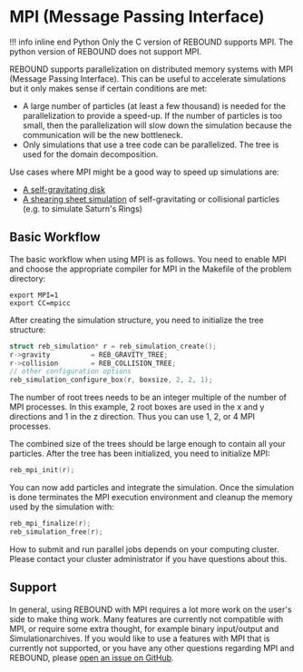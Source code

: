 # MPI (Message Passing Interface)

!!! info inline end Python
    Only the C version of REBOUND supports MPI. The python version of REBOUND does not support MPI.


REBOUND supports parallelization on distributed memory systems with MPI (Message Passing Interface). 
This can be useful to accelerate simulations but it only makes sense if certain conditions are met:

- A large number of particles (at least a few thousand) is needed for the parallelization to provide a speed-up. If the number of particles is too small, then the parallelization will slow down the simulation because the communication will be the new bottleneck. 
- Only simulations that use a tree code can be parallelized. The tree is used for the domain decomposition.


Use cases where MPI might be a good way to speed up simulations are:

- [A self-gravitating disk](../c_examples/selfgravity_disc_mpi/)
- [A shearing sheet simulation](../c_examples/shearing_sheet_mpi/) of self-gravitating or collisional particles (e.g. to simulate Saturn's Rings)

## Basic Workflow
The basic workflow when using MPI is as follows. You need to enable MPI and choose the appropriate compiler for MPI in the Makefile of the problem directory:

```
export MPI=1 
export CC=mpicc
```

After creating the simulation structure, you need to initialize the tree structure:

``` c
struct reb_simulation* r = reb_simulation_create();
r->gravity          = REB_GRAVITY_TREE;
r->collision        = REB_COLLISION_TREE;
// other configuration options
reb_simulation_configure_box(r, boxsize, 2, 2, 1);
```    

The number of root trees needs to be an integer multiple of the number of MPI processes.
In this example, 2 root boxes are used in the x and y directions and 1 in the z direction.
Thus you can use 1, 2, or 4 MPI processes.

The combined size of the trees should be large enough to contain all your particles.
After the tree has been initialized, you need to initialize MPI:

``` c
reb_mpi_init(r);
```

You can now add particles and integrate the simulation. 
Once the simulation is done terminates the MPI execution environment and cleanup the memory used by the simulation with:

``` c
reb_mpi_finalize(r);
reb_simulation_free(r);
```

How to submit and run parallel jobs depends on your computing cluster. Please contact your cluster administrator if you have questions about this.

## Support
In general, using REBOUND with MPI requires a lot more work on the user's side to make thing work. 
Many features are currently not compatible with MPI, or require some extra thought, for example binary input/output and Simulationarchives.
If you would like to use a features with MPI that is currently not supported, or you have any other questions regarding MPI and REBOUND, please [open an issue on GitHub](https://github.com/hannorein/rebound/issues).

